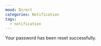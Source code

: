```yaml
---
mood: Direct
categories: Notification
tags:
  - notification
---
```

Your password has been reset successfully.